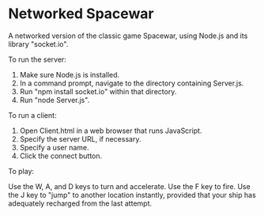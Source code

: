 Networked Spacewar
==================

A networked version of the classic game Spacewar, using Node.js and its library "socket.io".

To run the server:

1. Make sure Node.js is installed.
2. In a command prompt, navigate to the directory containing Server.js.
3. Run "npm install socket.io" within that directory.
4. Run "node Server.js".

To run a client:

1. Open Client.html in a web browser that runs JavaScript.
2. Specify the server URL, if necessary.
3. Specify a user name.
4. Click the connect button.

To play:

Use the W, A, and D keys to turn and accelerate.  Use the F key to fire.  Use the J key to "jump" to another location instantly, provided that your ship has adequately recharged from the last attempt.
